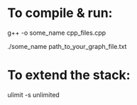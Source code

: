 # To compile & run:
g++ -o some_name cpp_files.cpp 

./some_name  path_to_your_graph_file.txt

# To extend the stack:
ulimit -s unlimited 
